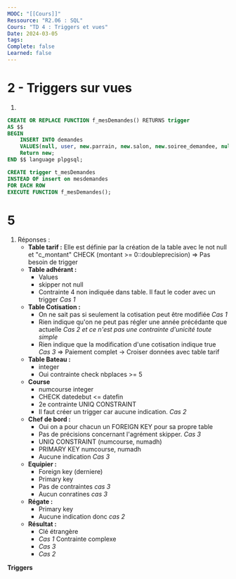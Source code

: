 ```yaml
---
MOOC: "[[Cours]]"
Ressource: "R2.06 : SQL"
Cours: "TD 4 : Triggers et vues"
Date: 2024-03-05
tags: 
Complete: false
Learned: false
---
```

# 2 - Triggers sur vues
1)
```SQL
CREATE OR REPLACE FUNCTION f_mesDemandes() RETURNS trigger
AS $$
BEGIN
	INSERT INTO demandes
	VALUES(null, user, new.parrain, new.salon, new.soiree_demandee, null),
	Return new;
END $$ language plpgsql;

CREATE trigger t_mesDemandes
INSTEAD OF insert on mesdemandes
FOR EACH ROW
EXECUTE FUNCTION f_mesDemandes();
```

# 5
1. Réponses :
	- **Table tarif :** Elle est définie par la création de la table avec le not null et "c_montant" CHECK (montant >= 0::doubleprecision)
	  ⇒ Pas besoin de trigger
	- **Table adhérant :**
		- Values
		- skipper not null
		- Contrainte 4 non indiquée dans table. Il faut le coder avec un trigger *Cas 1*
	- **Table Cotisation :**
		- On ne sait pas si seulement la cotisation peut être modifiée *Cas 1*
		- Rien indique qu'on ne peut pas régler une année précédante que actuelle *Cas 2 et ce n'est pas une contrainte d'unicité toute simple*
		- Rien indique que la modification d'une cotisation indique true *Cas 3*
		  ⇒ Paiement complet → Croiser données avec table tarif
	- **Table Bateau :**
		- integer
		- Oui contrainte check nbplaces >= 5
	- **Course**
		- numcourse integer
		- CHECK datedebut <= datefin
		- 2e contrainte UNIQ CONSTRAINT
		- Il faut créer un trigger car aucune indication. *Cas 2*
	- **Chef de bord :**
		- Oui on a pour chacun un FOREIGN KEY pour sa propre table
		- Pas de précisions concernant l'agrément skipper. *Cas 3*
		- UNIQ CONSTRAINT (numcourse, numadh)
		- PRIMARY KEY numcourse, numadh
		- Aucune indication *Cas 3*
	- **Equipier :**
		- Foreign key (derniere)
		- Primary key
		- Pas de contraintes *cas 3*
		- Aucun conratines *cas 3*
	- **Régate :**
		- Primary key
		- Aucune indication donc *cas 2*
	- **Résultat :**
		- Clé étrangère
		- *Cas 1* Contrainte complexe
		- *Cas 3*
		- *Cas 2*

**Triggers**
```SQL

```

